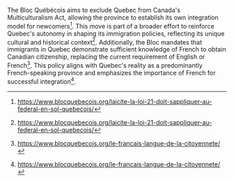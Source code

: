The Bloc Québécois aims to exclude Quebec from Canada's Multiculturalism Act, allowing the province to establish its own integration model for newcomers[^1]. This move is part of a broader effort to reinforce Quebec's autonomy in shaping its immigration policies, reflecting its unique cultural and historical context[^2]. Additionally, the Bloc mandates that immigrants in Quebec demonstrate sufficient knowledge of French to obtain Canadian citizenship, replacing the current requirement of English or French[^3]. This policy aligns with Quebec's reality as a predominantly French-speaking province and emphasizes the importance of French for successful integration[^4].

[^1]: https://www.blocquebecois.org/laicite-la-loi-21-doit-sappliquer-au-federal-en-sol-quebecois/
[^2]: https://www.blocquebecois.org/laicite-la-loi-21-doit-sappliquer-au-federal-en-sol-quebecois/
[^3]: https://www.blocquebecois.org/le-francais-langue-de-la-citoyennete/
[^4]: https://www.blocquebecois.org/le-francais-langue-de-la-citoyennete/
